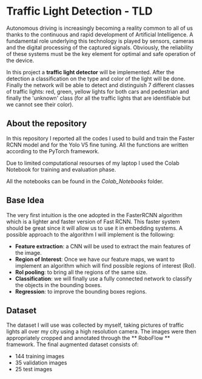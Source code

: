 # Traffic Light Detection - TLD
Autonomous driving is increasingly becoming a reality common to all of us thanks to the continuous and rapid development of Artificial Intelligence. A fundamental role underlying this technology is played by sensors, cameras and the digital processing of the captured signals. Obviously, the reliability of these systems must be the key element for optimal and safe operation of the device.

In this project a **traffic light detector** will be implemented. After the detection a classification on the type and color of the light will be done. Finally the network will be able to detect and distinguish 7 different classes of traffic lights: red, green, yellow lights for both cars and pedestrian  and finally the 'unknown' class (for all the traffic lights that are identifiable but we cannot see their color). 

## About the repository
In this repository I reported all the codes I used to build and train the Faster RCNN model and for the Yolo V5 fine tuning. All the functions are written according to the PyTorch framework. 

Due to limited computational resourses of my laptop I used the Colab Notebook for training and evaluation phase. 

All the notebooks can be found in the *Colab_Notebooks* folder. 



## Base Idea
The very first intuition is the one adopted in the FasterRCNN algorithm which is a lighter and faster version of Fast RCNN. This faster system should be great since it will allow us to use it in embedding systems. A possible approach to the algorithm I will implement is the following:
- **Feature extraction**: a CNN will be used to extract the main features of the image. 
- **Region of Interest**: Once we have our feature maps, we want to implement an algorithm which will find possible regions of interest (RoI).
- **RoI pooling**: to bring all the regions of the same size.
- **Classification**: we will finally use a fully connected network to classify the objects in the bounding boxes.
- **Regression**: to improve the bounding boxes regions. 

## Dataset
The dataset I will use was collected by myself, taking pictures of traffic lights all over my city using a high resolution camera. The images were then appropriately cropped and annotated through the ** RoboFlow ** framework. The final augmented dataset consists of:
- 144 training images
- 35 validation images
- 25 test images
